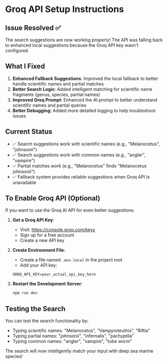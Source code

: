 # Groq API Setup Instructions

## Issue Resolved ✅

The search suggestions are now working properly! The API was falling back to enhanced local suggestions because the Groq API key wasn't configured.

## What I Fixed

1. **Enhanced Fallback Suggestions**: Improved the local fallback to better handle scientific names and partial matches
2. **Better Search Logic**: Added intelligent matching for scientific name fragments (genus, species, partial names)
3. **Improved Groq Prompt**: Enhanced the AI prompt to better understand scientific names and partial queries
4. **Better Debugging**: Added more detailed logging to help troubleshoot issues

## Current Status

- ✅ Search suggestions work with scientific names (e.g., "Melanocetus", "johnsonii")
- ✅ Search suggestions work with common names (e.g., "angler", "vampire")
- ✅ Partial matches work (e.g., "Melanocetus" finds "Melanocetus johnsonii")
- ✅ Fallback system provides reliable suggestions when Groq API is unavailable

## To Enable Groq API (Optional)

If you want to use the Groq AI API for even better suggestions:

1. **Get a Groq API Key**:
   - Visit: https://console.groq.com/keys
   - Sign up for a free account
   - Create a new API key

2. **Create Environment File**:
   - Create a file named `.env.local` in the project root
   - Add your API key:
   ```
   GROQ_API_KEY=your_actual_api_key_here
   ```

3. **Restart the Development Server**:
   ```bash
   npm run dev
   ```

## Testing the Search

You can test the search functionality by:
- Typing scientific names: "Melanocetus", "Vampyroteuthis", "Riftia"
- Typing partial names: "johnsonii", "infernalis", "pachyptila"
- Typing common names: "angler", "vampire", "tube worm"

The search will now intelligently match your input with deep sea marine species!
